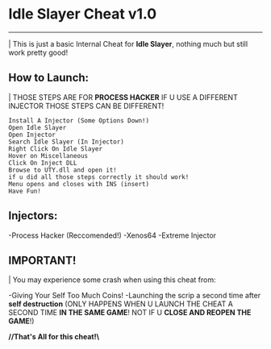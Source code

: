 # Idle Slayer Cheat v1.0

_________

| This is just a basic Internal Cheat for **Idle Slayer**, nothing much but still work pretty good!

## How to Launch:

| THOSE STEPS ARE FOR **PROCESS HACKER** IF U USE A DIFFERENT INJECTOR THOSE STEPS CAN BE DIFFERENT!

	Install A Injector (Some Options Down!)
	Open Idle Slayer
	Open Injector
	Search Idle Slayer (In Injector)
	Right Click On Idle Slayer
	Hover on Miscellaneous
	Click On Inject DLL
	Browse to UTY.dll and open it!
	if u did all those steps correctly it should work!
	Menu opens and closes with INS (insert)
	Have Fun!


## Injectors:

-Process Hacker (Reccomended!)
-Xenos64
-Extreme Injector

## IMPORTANT!

| You may experience some crash when using this cheat from:

-Giving Your Self Too Much Coins!
-Launching the scrip a second time after **self destruction** (ONLY HAPPENS WHEN U LAUNCH THE CHEAT A SECOND TIME **IN THE SAME GAME**! NOT IF U **CLOSE AND REOPEN THE GAME**!)

**//That's All for this cheat!\\**

